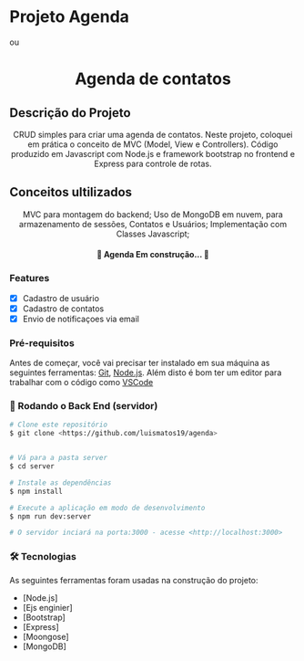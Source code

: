 # Projeto Agenda 
ou
<h1 align="center">Agenda de contatos</h1>

## Descrição do Projeto
<p align="center"> CRUD simples para criar uma agenda de contatos.
Neste projeto, coloquei em prática o conceito de MVC (Model, View e Controllers).
Código produzido em Javascript com Node.js e framework bootstrap no frontend e Express para controle de rotas.</p>

## Conceitos ultilizados
<p align="center"> MVC para montagem do backend;
Uso de MongoDB em nuvem, para armazenamento de sessões, Contatos e Usuários;
Implementação com Classes Javascript; </p>

<h4 align="center"> 
	🚧  Agenda Em construção...  🚧
</h4>


### Features

- [x] Cadastro de usuário
- [x] Cadastro de contatos
- [x] Envio de notificaçoes via email

### Pré-requisitos

Antes de começar, você vai precisar ter instalado em sua máquina as seguintes ferramentas:
[Git](https://git-scm.com), [Node.js](https://nodejs.org/en/). 
Além disto é bom ter um editor para trabalhar com o código como [VSCode](https://code.visualstudio.com/)

### 🎲 Rodando o Back End (servidor)

```bash
# Clone este repositório
$ git clone <https://github.com/luismatos19/agenda>


# Vá para a pasta server
$ cd server

# Instale as dependências
$ npm install

# Execute a aplicação em modo de desenvolvimento
$ npm run dev:server

# O servidor inciará na porta:3000 - acesse <http://localhost:3000>
```


### 🛠 Tecnologias

As seguintes ferramentas foram usadas na construção do projeto:

- [Node.js]
- [Ejs enginier]
- [Bootstrap]
- [Express]
- [Moongose]
- [MongoDB]






